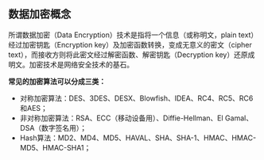

## 数据加密概念

所谓数据加密（Data Encryption）技术是指将一个信息（或称明文，plain text）经过加密钥匙（Encryption key）及加密函数转换，变成无意义的密文（cipher text），而接收方则将此密文经过解密函数、解密钥匙（Decryption key）还原成明文。加密技术是网络安全技术的基石。

**常见的加密算法可以分成三类：**

- 对称加密算法：DES、3DES、DESX、Blowfish、IDEA、RC4、RC5、RC6和AES；
- 非对称加密算法：RSA、ECC（移动设备用）、Diffie-Hellman、El Gamal、DSA（数字签名用）；
- Hash算法：MD2、MD4、MD5、HAVAL、SHA、SHA-1、HMAC、HMAC-MD5、HMAC-SHA1；


